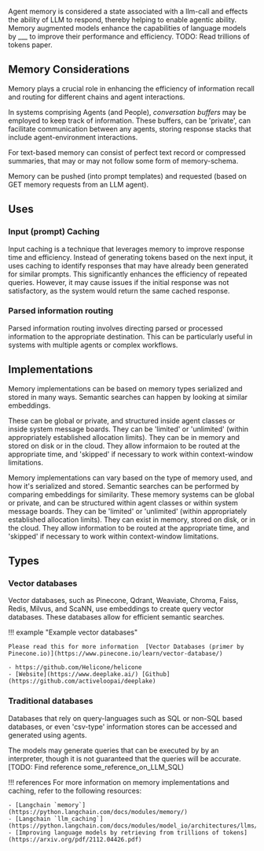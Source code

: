Agent memory is considered a state associated with a llm-call and effects the ability of LLM to respond, thereby helping to enable agentic ability. Memory augmented models enhance the capabilities of language models by ___ to improve their performance and efficiency. TODO: Read trillions of tokens paper.

## Memory Considerations

Memory plays a crucial role in enhancing the efficiency of information recall and routing for different chains and agent interactions.

In systems comprising Agents (and People), _conversation buffers_ may be employed to keep track of information. These buffers, can be 'private',  can facilitate communication between any agents, storing response stacks that include agent-environment interactions.

For text-based memory can consist of perfect text record or compressed summaries, that may or may not follow some form of memory-schema.

Memory can be pushed (into prompt templates) and requested (based on GET memory requests from an LLM agent).



## Uses

### Input (prompt) Caching

Input caching is a technique that leverages memory to improve response time and efficiency. Instead of generating tokens based on the next input, it uses caching to identify responses that may have already been generated for similar prompts. This significantly enhances the efficiency of repeated queries. However, it may cause issues if the initial response was not satisfactory, as the system would return the same cached response.

### Parsed information routing

Parsed information routing involves directing parsed or processed information to the appropriate destination. This can be particularly useful in systems with multiple agents or complex workflows.



## Implementations

Memory implementations can be based on memory types serialized and stored in many ways. Semantic searches can happen by looking at similar embeddings.

These can be global or private, and structured inside agent classes or inside system message boards. They can be 'limited' or 'unlimited' (within appropriately established allocation limits). They can be in memory and stored on disk or in the cloud. They allow informaion to be routed at the appropriate time, and 'skipped' if necessary to work within context-window limitations.

Memory implementations can vary based on the type of memory used, and how it's serialized and stored. Semantic searches can be performed by comparing embeddings for similarity. These memory systems can be global or private, and can be structured within agent classes or within system message boards. They can be 'limited' or 'unlimited' (within appropriately established allocation limits). They can exist in memory, stored on disk, or in the cloud. They allow information to be routed at the appropriate time, and 'skipped' if necessary to work within context-window limitations.

## Types

### Vector databases

Vector databases, such as Pinecone, Qdrant, Weaviate, Chroma, Faiss, Redis, Milvus, and ScaNN, use embeddings to create query vector databases. These databases allow for efficient semantic searches.

!!! example "Example vector databases"

    Please read this for more information  [Vector Databases (primer by Pinecone.io)](https://www.pinecone.io/learn/vector-database/)

    - https://github.com/Helicone/helicone
    - [Website](https://www.deeplake.ai/) [Github](https://github.com/activeloopai/deeplake)

### Traditional databases

Databases that rely on query-languages such as SQL or non-SQL based databases, or even 'csv-type' information stores can be accessed and generated using agents.

The models may generate queries that can be executed by by an interpreter, though it is not guaranteed that the queries will be accurate. [TODO: Find reference some_reference_on_LLM_SQL)

!!! references
    For more information on memory implementations and caching, refer to the following resources:

    - [Langchain `memory`](https://python.langchain.com/docs/modules/memory/)
    - [Langchain `llm_caching`](https://python.langchain.com/docs/modules/model_io/architectures/llms/integrations/llm_caching)
    - [Improving language models by retrieving from trillions of tokens](https://arxiv.org/pdf/2112.04426.pdf)
